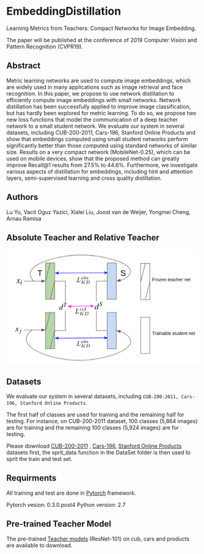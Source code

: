 # EmbeddingDistillation
Learning Metrics from Teachers: Compact Networks for Image Embedding.

The paper will be published at the conference of 2019 Computer Vision and Pattern Recognition (CVPR19). 

## Abstract
Metric learning networks are used to compute image embeddings, which are widely used in many applications such as image retrieval and face recognition. In this paper, we propose to use network distillation to efficiently compute image embeddings with small networks. Network distillation has been successfully applied to improve image classification, but has hardly been explored for metric learning. To do so, we propose two new loss functions that model the communication of a deep teacher network to a small student network. We evaluate our system in several datasets, including CUB-200-2011, Cars-196, Stanford Online Products and show that embeddings computed using small student networks perform significantly better than those computed using standard networks of similar size. Results on a very compact network (MobileNet-0.25), which can be used on mobile devices, show that the proposed method can greatly improve Recall@1 results from 27.5\% to 44.6\%. Furthermore, we investigate various aspects of distillation for embeddings, including hint and attention layers, semi-supervised learning and cross quality distillation.

## Authors
Lu Yu, Vacit Oguz Yazici, Xialei Liu, Joost van de Weijer, Yongmei Cheng, Arnau Ramisa 

## Absolute Teacher and Relative Teacher
![Absolute Teacher and Relative Teacher](./abs_rel.png)

## Datasets
We evaluate our system in several datasets, including ```CUB-200-2011, Cars-196, Stanford Online Products```.

The first half of classes are used for training and the remaining half for testing. For instance, on CUB-200-2011 dataset, 100 classes (5,864 images) are for training and the remaining 100 classes (5,924 images) are for testing. 

Please download [CUB-200-2011](http://www.vision.caltech.edu/visipedia/CUB-200-2011.html) , [Cars-196](https://ai.stanford.edu/~jkrause/cars/car_dataset.html), [Stanford Online Products](http://cvgl.stanford.edu/projects/lifted_struct/) datasets first, the sprit_data function in the DataSet folder is then used to sprit the train and test set.

## Requirments
All training and test are done in [Pytorch](https://pytorch.org/) framework.

Pytorch vesion: 0.3.0.post4
Python version: 2.7

## Pre-trained Teacher Model
The pre-trained [Teacher models](https://drive.google.com/drive/folders/19gOzU01XzyzX0MoTxrOXVU-U4Zj0o22r?usp=sharing) (ResNet-101) on cub, cars and products are available to download.

